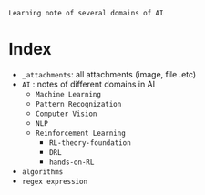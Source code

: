 	Learning note of several domains of AI
# Index

- `_attachments`: all attachments (image, file .etc)
- `AI` : notes of different domains in AI
	- `Machine Learning`
	- `Pattern Recognization`
	- `Computer Vision`
	- `NLP`
	- `Reinforcement Learning`
		- `RL-theory-foundation`
		- `DRL`
		- `hands-on-RL`
- `algorithms`
- `regex expression`
